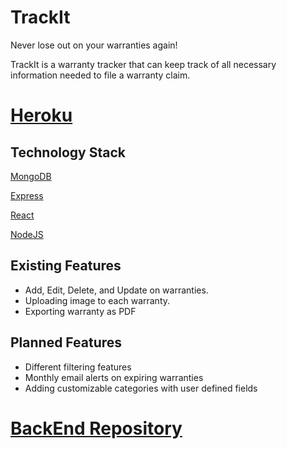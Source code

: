 # TrackIt
Never lose out on your warranties again!

TrackIt is a warranty tracker that can keep track of all necessary information needed to file a warranty claim.
# [Heroku](https://track--it.herokuapp.com/)

## Technology Stack
[MongoDB](https://www.mongodb.com/)

[Express](https://www.npmjs.com/package/express)

[React](https://reactjs.org/)

[NodeJS](https://nodejs.org/en/)

## Existing Features
* Add, Edit, Delete, and Update on warranties.
* Uploading image to each warranty.
* Exporting warranty as PDF

## Planned Features
* Different filtering features
* Monthly email alerts on expiring warranties
* Adding customizable categories with user defined fields

# [BackEnd Repository](https://github.com/dennischen123/TrackIt-backend)
